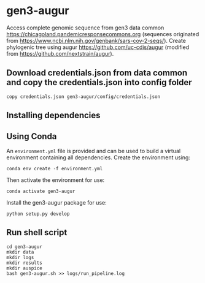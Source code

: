 # gen3-augur
Access complete genomic sequence from gen3 data common https://chicagoland.pandemicresponsecommons.org (sequences originated from https://www.ncbi.nlm.nih.gov/genbank/sars-cov-2-seqs/). Create phylogenic tree using augur https://github.com/uc-cdis/augur (modified from https://github.com/nextstrain/augur).

## Download credentials.json from data common and copy the credentials.json into config folder
```
copy credentials.json gen3-augur/config/credentials.json
```

## Installing dependencies
## Using Conda
An `environment.yml` file is provided and can be used to build a virtual environment containing all dependencies. Create the environment using:
```
conda env create -f environment.yml
```
Then activate the environment for use:
```
conda activate gen3-augur
```

Install the gen3-augur package for use:
```
python setup.py develop
```

## Run shell script
```
cd gen3-augur
mkdir data
mkdir logs
mkdir results
mkdir auspice
bash gen3-augur.sh >> logs/run_pipeline.log
```
